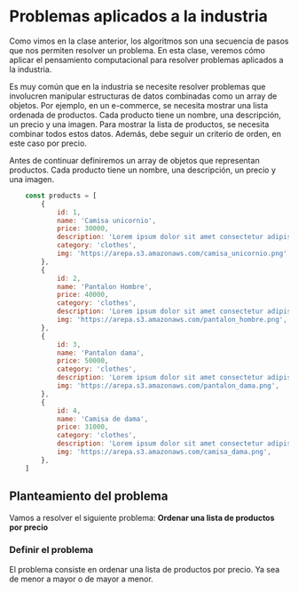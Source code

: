 # Problemas aplicados a la industria

Como vimos en la clase anterior, los algoritmos son una secuencia de pasos que nos permiten resolver un problema. En esta clase, veremos cómo aplicar el pensamiento computacional para resolver problemas aplicados a la industria.

Es muy común que en la industria se necesite resolver problemas que involucren manipular estructuras de datos combinadas como un array de objetos. Por ejemplo, en un e-commerce, se necesita mostrar una lista ordenada de productos. Cada producto tiene un nombre, una descripción, un precio y una imagen. Para mostrar la lista de productos, se necesita combinar todos estos datos. Además, debe seguir un criterio de orden, en este caso por precio.

Antes de continuar definiremos un array de objetos que representan productos. Cada producto tiene un nombre, una descripción, un precio y una imagen.

```js
    const products = [
        {   
            id: 1,
            name: 'Camisa unicornio',
            price: 30000,
            description: 'Lorem ipsum dolor sit amet consectetur adipisicing elit. Cupiditate, asperiores?',
            category: 'clothes',
            img: 'https://arepa.s3.amazonaws.com/camisa_unicornio.png',
        },
        {
            id: 2,
            name: 'Pantalon Hombre',
            price: 40000,
            category: 'clothes',
            description: 'Lorem ipsum dolor sit amet consectetur adipisicing elit. Cupiditate, asperiores?',
            img: 'https://arepa.s3.amazonaws.com/pantalon_hombre.png',
        },     
        {
            id: 3,
            name: 'Pantalon dama',
            price: 50000,
            category: 'clothes',
            description: 'Lorem ipsum dolor sit amet consectetur adipisicing elit. Cupiditate, asperiores?',
            img: 'https://arepa.s3.amazonaws.com/pantalon_dama.png',
        },
        {
            id: 4,
            name: 'Camisa de dama',
            price: 31000,
            category: 'clothes',
            description: 'Lorem ipsum dolor sit amet consectetur adipisicing elit. Cupiditate, asperiores?',
            img: 'https://arepa.s3.amazonaws.com/camisa_dama.png',
        },
    ]
```

## Planteamiento del problema

Vamos a resolver el siguiente problema: **Ordenar una lista de productos por precio**

### Definir el problema

El problema consiste en ordenar una lista de productos por precio. Ya sea de menor a mayor o de mayor a menor.

### 




